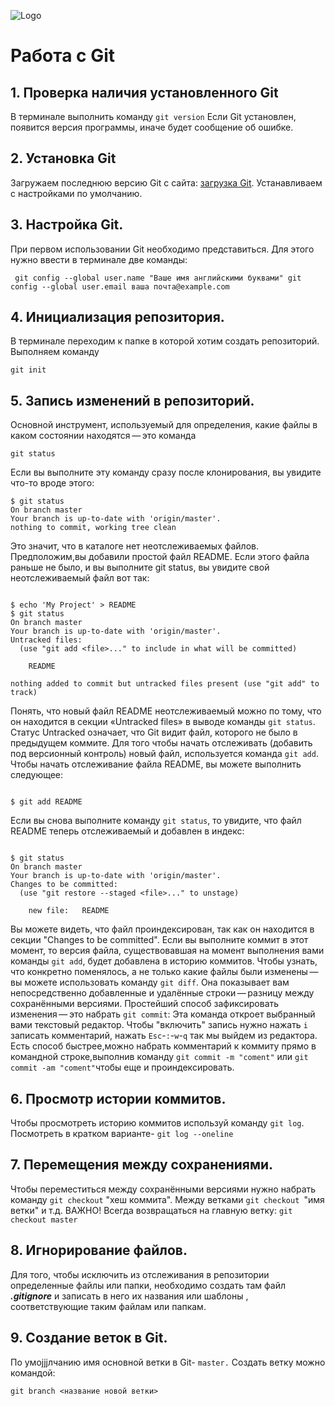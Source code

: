 ![Logo](Git-Logo-1788C.png) 
# Работа с Git
## 1. Проверка наличия установленного Git
 В терминале выполнить команду `git version` Если Git установлен, появится версия программы, иначе будет сообщение об ошибке.
## 2. Установка Git
Загружаем последнюю версию Git с сайта: [загрузка Git](https://git-scm.com/downloads). 
Устанавливаем с настройками по умолчанию.
## 3. Настройка Git.
При первом использовании Git необходимо представиться. Для этого нужно ввести в терминале две команды:
 ```
  git config --global user.name "Ваше имя английскими буквами" git config --global user.email ваша почта@example.com 
 ```
 ## 4. Инициализация репозитория.
 В терминале переходим к папке в которой хотим создать репозиторий. Выполняем команду
 ```
 git init
 ```
 ## 5. Запись изменений в репозиторий.
 Основной инструмент, используемый для определения, какие файлы в каком состоянии находятся — это команда 
 ```
 git status
 ```
 Если вы выполните эту команду сразу после клонирования, вы увидите что-то вроде этого:

```
$ git status
On branch master
Your branch is up-to-date with 'origin/master'.
nothing to commit, working tree clean
```
Это значит, что в каталоге нет неотслеживаемых файлов.
Предположим,вы добавили простой файл README. Если этого файла раньше не было, и вы выполните git status, вы увидите свой неотслеживаемый файл вот так:
```

$ echo 'My Project' > README
$ git status
On branch master
Your branch is up-to-date with 'origin/master'.
Untracked files:
  (use "git add <file>..." to include in what will be committed)

    README

nothing added to commit but untracked files present (use "git add" to track)
```
Понять, что новый файл README неотслеживаемый можно по тому, что он находится в секции «Untracked files» в выводе команды `git status`. Статус Untracked означает, что Git видит файл, которого не было в предыдущем коммите.
Для того чтобы начать отслеживать (добавить под версионный контроль) новый файл, используется команда `git add`. Чтобы начать отслеживание файла README, вы можете выполнить следующее:
```

$ git add README
```
Если вы снова выполните команду `git status`, то увидите, что файл README теперь отслеживаемый и добавлен в индекс:
```

$ git status
On branch master
Your branch is up-to-date with 'origin/master'.
Changes to be committed:
  (use "git restore --staged <file>..." to unstage)

    new file:   README
```

Вы можете видеть, что файл проиндексирован, так как он находится в секции "Changes to be committed". Если вы выполните коммит в этот момент, то версия файла, существовавшая на момент выполнения вами команды `git add`, будет добавлена в историю коммитов.
Чтобы узнать, что конкретно поменялось, а не только какие файлы были изменены — вы можете использовать команду `git diff`.
Она показывает вам непосредственно добавленные и удалённые строки — разницу между сохранёнными версиями.
Простейший способ зафиксировать изменения — это набрать `git commit`:
Эта команда откроет выбранный вами текстовый редактор.
Чтобы "включить" запись нужно нажать `i` записать комментарий, нажать `Esc`-`:`-`w`-`q` так мы выйдем из редактора.
Есть способ быстрее,можно набрать комментарий к коммиту прямо в командной строке,выполнив команду `git commit -m "coment"` или `git commit -am "coment"`чтобы еще и проиндексировать.
## 6. Просмотр истории коммитов.
Чтобы просмотреть историю коммитов используй команду `git log`. Посмотреть в кратком варианте- `git log --oneline`
## 7. Перемещения между сохранениями.
Чтобы переместиться между сохранёнными версиями нужно набрать команду `git checkout` "хеш коммита". Между ветками `git checkout `"имя ветки" и т.д.
ВАЖНО! Всегда возвращаться на главную ветку: `git checkout master`
## 8. Игнорирование файлов.
Для того, чтобы исключить из отслеживания в репозитории определенные файлы или папки, необходимо создать там файл ***.gitignore*** и записать в него их названия или шаблоны , соответствующие таким файлам или папкам.
## 9. Создание веток в Git.
По умоjjjлчанию имя основной ветки в Git- `master.`
Создать ветку можно командой:
 ```
git branch <название новой ветки>

```